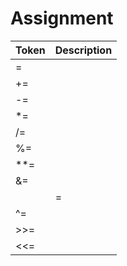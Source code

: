 # Assignment

| Token | Description |
| --- | --- |
| = | |
| += | |
| -= | |
| *= | |
| /= | |
| %= | |
| **= | |
| &= | |
| |= | |
| ^= | |
| >>= | |
| <<= | |